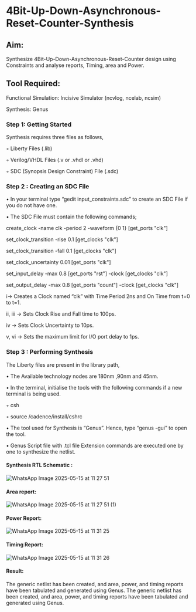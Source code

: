 # 4Bit-Up-Down-Asynchronous-Reset-Counter-Synthesis

## Aim:

Synthesize 4Bit-Up-Down-Asynchronous-Reset-Counter design using Constraints and analyse reports, Timing, area and Power.

## Tool Required:

Functional Simulation: Incisive Simulator (ncvlog, ncelab, ncsim)

Synthesis: Genus

### Step 1: Getting Started

Synthesis requires three files as follows,

◦ Liberty Files (.lib)

◦ Verilog/VHDL Files (.v or .vhdl or .vhd)

◦ SDC (Synopsis Design Constraint) File (.sdc)

 ### Step 2 : Creating an SDC File

•	In your terminal type “gedit input_constraints.sdc” to create an SDC File if you do not have one.

•	The SDC File must contain the following commands;

create_clock -name clk -period 2 -waveform {0 1} [get_ports "clk"]

set_clock_transition -rise 0.1 [get_clocks "clk"]

set_clock_transition -fall 0.1 [get_clocks "clk"]

set_clock_uncertainty 0.01 [get_ports "clk"]

set_input_delay -max 0.8 [get_ports "rst"] -clock [get_clocks "clk"]

set_output_delay -max 0.8 [get_ports "count"] -clock [get_clocks "clk"]

i→ Creates a Clock named “clk” with Time Period 2ns and On Time from t=0 to t=1.

ii, iii → Sets Clock Rise and Fall time to 100ps.

iv → Sets Clock Uncertainty to 10ps.

v, vi → Sets the maximum limit for I/O port delay to 1ps.

### Step 3 : Performing Synthesis

The Liberty files are present in the library path,

• The Available technology nodes are 180nm ,90nm and 45nm.

• In the terminal, initialise the tools with the following commands if a new terminal is being
used.

◦ csh

◦ source /cadence/install/cshrc

• The tool used for Synthesis is “Genus”. Hence, type “genus -gui” to open the tool.

• Genus Script file with .tcl file Extension commands are executed one by one to synthesize the netlist.

#### Synthesis RTL Schematic :
![WhatsApp Image 2025-05-15 at 11 27 51](https://github.com/user-attachments/assets/dbc7fbcd-b235-44ac-8f10-c9d8a7e24c6c)

#### Area report:
![WhatsApp Image 2025-05-15 at 11 27 51 (1)](https://github.com/user-attachments/assets/28e3585b-4b01-41c1-bf79-04e3404ed14f)

#### Power Report:
![WhatsApp Image 2025-05-15 at 11 31 25](https://github.com/user-attachments/assets/7a50e4ff-2450-437b-8074-f2823ad5de1d)

#### Timing Report: 
![WhatsApp Image 2025-05-15 at 11 31 26](https://github.com/user-attachments/assets/ff97700f-4648-4595-9050-ab5f42b871cd)

#### Result: 
The generic netlist has been created, and area, power, and timing reports have been tabulated and generated using Genus.
The generic netlist has been created, and area, power, and timing reports have been tabulated and generated using Genus.





